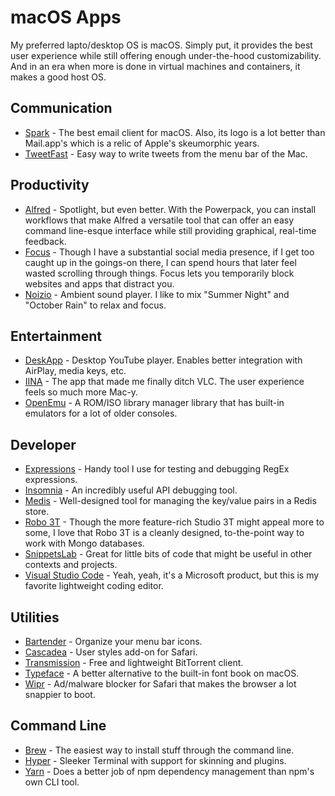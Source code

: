 # macOS Apps
My preferred lapto/desktop OS is macOS. Simply put, it provides the best user experience while still offering enough under-the-hood customizability. And in an era when more is done in virtual machines and containers, it makes a good host OS.

## Communication
* [Spark](https://sparkmailapp.com) - The best email client for macOS. Also, its logo is a lot better than Mail.app's which is a relic of Apple's skeumorphic years.
* [TweetFast](https://tweetfast.xyz) - Easy way to write tweets from the menu bar of the Mac.

## Productivity
* [Alfred](https://www.alfredapp.com) - Spotlight, but even better. With the Powerpack, you can install workflows that make Alfred a versatile tool that can offer an easy command line-esque interface while still providing graphical, real-time feedback.
* [Focus](https://heyfocus.com) - Though I have a substantial social media presence, if I get too caught up in the goings-on there, I can spend hours that later feel wasted scrolling through things. Focus lets you temporarily block websites and apps that distract you.
* [Noizio](http://noiz.io) - Ambient sound player. I like to mix "Summer Night" and "October Rain" to relax and focus.

## Entertainment
* [DeskApp](https://itunes.apple.com/us/app/deskapp-for-youtube/id1180531112?mt=12) - Desktop YouTube player. Enables better integration with AirPlay, media keys, etc.
* [IINA](https://lhc70000.github.io/iina/) - The app that made me finally ditch VLC. The user experience feels so much more Mac-y.
* [OpenEmu](https://openemu.org) - A ROM/ISO library manager library that has built-in emulators for a lot of older consoles.

## Developer
* [Expressions](https://www.apptorium.com/expressions) - Handy tool I use for testing and debugging RegEx expressions.
* [Insomnia](https://insomnia.rest) - An incredibly useful API debugging tool.
* [Medis](http://getmedis.com) - Well-designed tool for managing the key/value pairs in a Redis store.
* [Robo 3T](https://robomongo.org) - Though the more feature-rich Studio 3T might appeal more to some, I love that Robo 3T is a cleanly designed, to-the-point way to work with Mongo databases.
* [SnippetsLab](https://snippetslab.org) - Great for little bits of code that might be useful in other contexts and projects.
* [Visual Studio Code](https://code.visualstudio.com) - Yeah, yeah, it's a Microsoft product, but this is my favorite lightweight coding editor.

## Utilities
* [Bartender](https://www.macbartender.com) - Organize your menu bar icons.
* [Cascadea](https://cascadea.app) - User styles add-on for Safari.
* [Transmission](https://transmissionbt.com) - Free and lightweight BitTorrent client.
* [Typeface](https://typefaceapp.com) - A better alternative to the built-in font book on macOS.
* [Wipr](https://itunes.apple.com/us/app/wipr/id1320666476?mt=12) - Ad/malware blocker for Safari that makes the browser a lot snappier to boot.

## Command Line
* [Brew](https://brew.sh) - The easiest way to install stuff through the command line.
* [Hyper](https://hyper.is) - Sleeker Terminal with support for skinning and plugins.
* [Yarn](https://yarnpkg.com/en/) - Does a better job of npm dependency management than npm's own CLI tool.